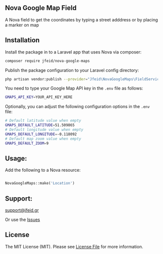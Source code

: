 ## Nova Google Map Field

A Nova field to get the coordinates by typing a street adddress or by placing a marker on map
## Installation

Install the package in to a Laravel app that uses Nova via composer:

```bash
composer require jfeid/nova-google-maps
```
Publish the package configuration to your Laravel config directory:

```bash
php artisan vendor:publish --provider="Jfeid\NovaGoogleMaps\FieldServiceProvider"
```
You need to type your Google Map API key in the `.env` file as follows:

```bash
GMAPS_API_KEY=YOUR_API_KEY_HERE
```
Optionally, you can adjust the following configuration options in the `.env` file:

```bash
# Default latitude value when empty
GMAPS_DEFAULT_LATITUDE=51.509865
# Default longitude value when empty
GMAPS_DEFAULT_LONGITUDE=-0.118092
# Default map zoom value when empty
GMAPS_DEFAULT_ZOOM=9
```

## Usage:
Add the following to a Nova resource:

```php

NovaGoogleMaps::make('Location')
```

## Support:
support@jfeid.gr

Or use the [Issues](https://github.com/jfeid/nova-google-maps/issues)

## License

The MIT License (MIT). Please see [License File](LICENSE) for more information.
